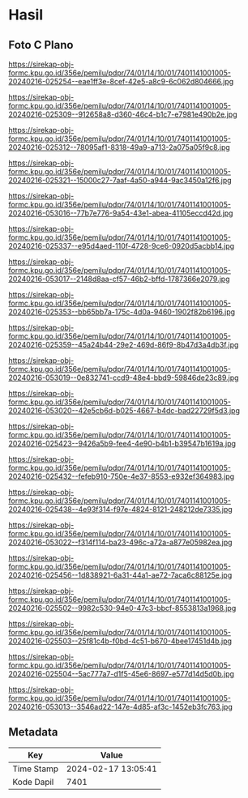 # Hasil

## Foto C Plano

https://sirekap-obj-formc.kpu.go.id/356e/pemilu/pdpr/74/01/14/10/01/7401141001005-20240216-025254--eae1ff3e-8cef-42e5-a8c9-6c062d804666.jpg

https://sirekap-obj-formc.kpu.go.id/356e/pemilu/pdpr/74/01/14/10/01/7401141001005-20240216-025309--912658a8-d360-46c4-b1c7-e7981e490b2e.jpg

https://sirekap-obj-formc.kpu.go.id/356e/pemilu/pdpr/74/01/14/10/01/7401141001005-20240216-025312--78095af1-8318-49a9-a713-2a075a05f9c8.jpg

https://sirekap-obj-formc.kpu.go.id/356e/pemilu/pdpr/74/01/14/10/01/7401141001005-20240216-025321--15000c27-7aaf-4a50-a944-9ac3450a12f6.jpg

https://sirekap-obj-formc.kpu.go.id/356e/pemilu/pdpr/74/01/14/10/01/7401141001005-20240216-053016--77b7e776-9a54-43e1-abea-41105eccd42d.jpg

https://sirekap-obj-formc.kpu.go.id/356e/pemilu/pdpr/74/01/14/10/01/7401141001005-20240216-025337--e95d4aed-110f-4728-9ce6-0920d5acbb14.jpg

https://sirekap-obj-formc.kpu.go.id/356e/pemilu/pdpr/74/01/14/10/01/7401141001005-20240216-053017--2148d8aa-cf57-46b2-bffd-1787366e2079.jpg

https://sirekap-obj-formc.kpu.go.id/356e/pemilu/pdpr/74/01/14/10/01/7401141001005-20240216-025353--bb65bb7a-175c-4d0a-9460-1902f82b6196.jpg

https://sirekap-obj-formc.kpu.go.id/356e/pemilu/pdpr/74/01/14/10/01/7401141001005-20240216-025359--45a24b44-29e2-469d-86f9-8b47d3a4db3f.jpg

https://sirekap-obj-formc.kpu.go.id/356e/pemilu/pdpr/74/01/14/10/01/7401141001005-20240216-053019--0e832741-ccd9-48e4-bbd9-59846de23c89.jpg

https://sirekap-obj-formc.kpu.go.id/356e/pemilu/pdpr/74/01/14/10/01/7401141001005-20240216-053020--42e5cb6d-b025-4667-b4dc-bad22729f5d3.jpg

https://sirekap-obj-formc.kpu.go.id/356e/pemilu/pdpr/74/01/14/10/01/7401141001005-20240216-025423--9426a5b9-fee4-4e90-b4b1-b39547b1619a.jpg

https://sirekap-obj-formc.kpu.go.id/356e/pemilu/pdpr/74/01/14/10/01/7401141001005-20240216-025432--fefeb910-750e-4e37-8553-e932ef364983.jpg

https://sirekap-obj-formc.kpu.go.id/356e/pemilu/pdpr/74/01/14/10/01/7401141001005-20240216-025438--4e93f314-f97e-4824-8121-248212de7335.jpg

https://sirekap-obj-formc.kpu.go.id/356e/pemilu/pdpr/74/01/14/10/01/7401141001005-20240216-053022--f314f114-ba23-496c-a72a-a877e05982ea.jpg

https://sirekap-obj-formc.kpu.go.id/356e/pemilu/pdpr/74/01/14/10/01/7401141001005-20240216-025456--1d838921-6a31-44a1-ae72-7aca6c88125e.jpg

https://sirekap-obj-formc.kpu.go.id/356e/pemilu/pdpr/74/01/14/10/01/7401141001005-20240216-025502--9982c530-94e0-47c3-bbcf-8553813a1968.jpg

https://sirekap-obj-formc.kpu.go.id/356e/pemilu/pdpr/74/01/14/10/01/7401141001005-20240216-025503--25f81c4b-f0bd-4c51-b670-4bee17451d4b.jpg

https://sirekap-obj-formc.kpu.go.id/356e/pemilu/pdpr/74/01/14/10/01/7401141001005-20240216-025504--5ac777a7-d1f5-45e6-8697-e577d14d5d0b.jpg

https://sirekap-obj-formc.kpu.go.id/356e/pemilu/pdpr/74/01/14/10/01/7401141001005-20240216-053013--3546ad22-147e-4d85-af3c-1452eb3fc763.jpg


## Metadata

| Key        | Value               |
| ---------- | ------------------- |
| Time Stamp | 2024-02-17 13:05:41 |
| Kode Dapil | 7401                |



